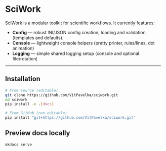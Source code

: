 # SciWork

SciWork is a modular toolkit for scientific workflows. It currently features:

- **Config** — robust INI/JSON config creation, loading and validation (templates and defaults).
- **Console** — lightweight console helpers (pretty printer, rules/lines, dot animation)
- **Logging** — simple shared logging setup (console and optional file/rotation)

---

## Installation

```bash
# From source (editable)
git clone https://github.com/VitPavelka/sciwork.git
cd sciwork
pip install -e .[docs]

# From GitHub (non-editable)
pip install "git+https://github.com/VitPavelka/sciwork.git"
```

## Preview docs locally

```bash
mkdocs serve
```